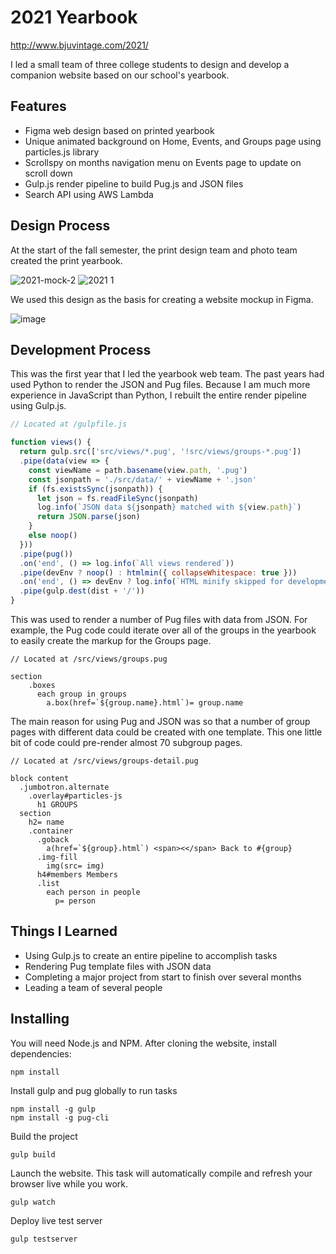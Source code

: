 # 2021 Yearbook

http://www.bjuvintage.com/2021/

I led a small team of three college students to design and develop a companion website based on our school's yearbook.

## Features

- Figma web design based on printed yearbook
- Unique animated background on Home, Events, and Groups page using particles.js library
- Scrollspy on months navigation menu on Events page to update on scroll down
- Gulp.js render pipeline to build Pug.js and JSON files
- Search API using AWS Lambda

## Design Process

At the start of the fall semester, the print design team and photo team created the print yearbook.

![2021-mock-2](https://user-images.githubusercontent.com/17521691/185529747-4ca5ee28-7903-4926-b9c0-efba45eef702.jpg)
![2021 1](https://user-images.githubusercontent.com/17521691/185529754-492cc613-e1d1-4c42-aa18-88a07ab46be6.png)

We used this design as the basis for creating a website mockup in Figma.

![image](https://user-images.githubusercontent.com/17521691/185528491-06070146-d655-4ded-8c98-785fdac68de6.png)

## Development Process

This was the first year that I led the yearbook web team. The past years had used Python to render the JSON and Pug files. Because I am much more experience in JavaScript than Python, I rebuilt the entire render pipeline using Gulp.js.

```javascript
// Located at /gulpfile.js

function views() {
  return gulp.src(['src/views/*.pug', '!src/views/groups-*.pug'])
  .pipe(data(view => {
    const viewName = path.basename(view.path, '.pug')
    const jsonpath = './src/data/' + viewName + '.json'
    if (fs.existsSync(jsonpath)) {
      let json = fs.readFileSync(jsonpath)
      log.info(`JSON data ${jsonpath} matched with ${view.path}`)
      return JSON.parse(json)
    }
    else noop()
  }))  
  .pipe(pug())
  .on('end', () => log.info(`All views rendered`))
  .pipe(devEnv ? noop() : htmlmin({ collapseWhitespace: true }))
  .on('end', () => devEnv ? log.info(`HTML minify skipped for development environment`) : log.info(`HTML minified for production`))
  .pipe(gulp.dest(dist + '/'))
}
```
This was used to render a number of Pug files with data from JSON. For example, the Pug code could iterate over all of the groups in the yearbook to easily create the markup for the Groups page.
```pug
// Located at /src/views/groups.pug

section
    .boxes
      each group in groups
        a.box(href=`${group.name}.html`)= group.name
```
The main reason for using Pug and JSON was so that a number of group pages with different data could be created with one template. This one little bit of code could pre-render almost 70 subgroup pages.
```pug
// Located at /src/views/groups-detail.pug

block content
  .jumbotron.alternate
    .overlay#particles-js
      h1 GROUPS
  section 
    h2= name
    .container
      .goback
        a(href=`${group}.html`) <span><</span> Back to #{group}
      .img-fill
        img(src= img)
      h4#members Members
      .list
        each person in people
          p= person
 ```

## Things I Learned
- Using Gulp.js to create an entire pipeline to accomplish tasks
- Rendering Pug template files with JSON data
- Completing a major project from start to finish over several months
- Leading a team of several people

## Installing

You will need Node.js and NPM. After cloning the website, install dependencies:
```
npm install
```
Install gulp and pug globally to run tasks
```
npm install -g gulp
npm install -g pug-cli
```
Build the project
```
gulp build
```
Launch the website. This task will automatically compile and refresh your browser live while you work.
```
gulp watch
```
Deploy live test server
```
gulp testserver
```
